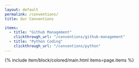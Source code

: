 ```yaml
---
layout: default
permalink: /conventions/
title: Our Conventions

items:
  - title: "Github Management"
    clickthrough_url: "/conventions/github-management"
  - title: "Python Coding"
    clickthrough_url: "/conventions/python"
---
```


{% include item/block/colored/main.html items=page.items %}